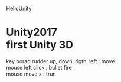 HelloUnity
# Unity2017</br> first Unity 3D</br>
key borad rudder up, down, rigth, left : move</br>
mouse left click : bullet fire</br>
mouse move x : trun</br>

